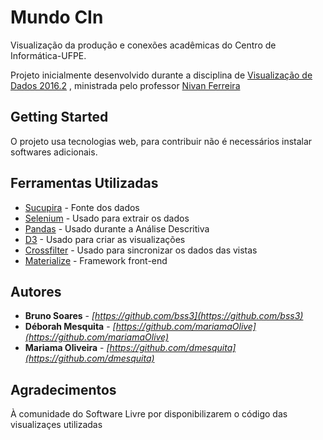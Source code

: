# Mundo CIn
Visualização da produção e conexões acadêmicas do Centro de Informática-UFPE.


Projeto inicialmente desenvolvido durante a disciplina de [Visualização de Dados 2016.2](http://www.cin.ufpe.br/~nivan/teaching/data_vis/fall_2016/website/) , ministrada pelo professor [Nivan Ferreira](http://www.cin.ufpe.br/~nivan/)

## Getting Started
O projeto usa tecnologias web, para contribuir não é necessários instalar softwares adicionais.

## Ferramentas Utilizadas
* [Sucupira](https://sucupira.capes.gov.br/sucupira/) - Fonte dos dados
* [Selenium](http://www.seleniumhq.org/) - Usado para extrair os dados
* [Pandas](http://pandas.pydata.org/) - Usado durante a Análise Descritiva
* [D3](https://d3js.org/) - Usado para criar as visualizações
* [Crossfilter](http://square.github.io/crossfilter/) - Usado para sincronizar os dados das vistas
* [Materialize](http://materializecss.com/) - Framework front-end

## Autores
* **Bruno Soares** - *[https://github.com/bss3](https://github.com/bss3)*
* **Déborah Mesquita** - *[https://github.com/mariamaOlive](https://github.com/mariamaOlive)*
* **Mariama Oliveira** - *[https://github.com/dmesquita](https://github.com/dmesquita)*

## Agradecimentos
À comunidade do Software Livre por disponibilizarem o código das visualizaçes utilizadas
